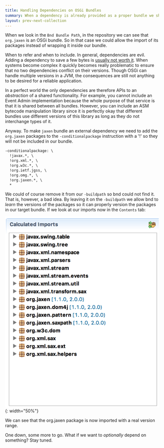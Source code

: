 ```yaml
---
title: Handling Dependencies on OSGi Bundles 
summary: When a dependency is already provided as a proper bundle we should probably not include it.
layout: prev-next-collection
---
```



When we look in the `Bnd Bundle Path`, in the repository we can see that `org.jaxen` is an OSGi bundle. So in that case we could allow the import of its packages instead of wrapping it inside our bundle.

When to refer and when to include. In general, dependencies are evil. Adding a dependency to save a few bytes is [usually not worth it](http://www.theregister.co.uk/2016/03/23/npm_left_pad_chaos/). When systems become complex it quickly becomes really problematic to ensure that no two dependencies conflict on their versions. Though OSGi can handle multiple versions in a JVM, the consequences are still not anything to be desired for a reliable application. 

In a perfect world the only dependencies are therefore APIs to an _abstraction_ of a shared functionality. For example, you cannot include an Event Admin implementation because the whole purpose of that service is that it is shared between all bundles. However, you can include an ASM bytecode manipulation library since it is perfectly okay that different bundles use different versions of this library as long as they do not interchange types of it. 	

Anyway. To make `jaxen` bundle an external dependency we need to add the `org.jaxen` packages to the `-conditionalpackage` instruction with a '!' so they will not be included in our bundle.

	-conditionalpackage: \
	  !javax.*, \
	  !org.xml.*, \ 
	  !org.w3c.*, \
	  !org.ietf.jgss, \
	  !org.omg.*, \
	  !org.jaxen.*, \
	  *

We could of course remove it from our `-buildpath` so bnd could not find it. That is, however, a bad idea. By leaving it on the `-buildpath` we allow bnd to _learn_ the versions of the packages so it can properly version the packages in our target bundle. If we look at our imports now in the `Contents` tab:

![Importing jaxen](img/imports-bundle.png){: width="50%"}

We can see that the org.jaxen package is now imported with a real version range.       

One down, some more to go. What if we want to _optionally_ depend on something? Stay tuned.

[DOM4J]: http://jpm4j.org/#!/p/org.jdom/jdom
[JPM4J]: http://jpm4j.org/
[-conditionalpackage]: http://bnd.bndtools.org/instructions/conditionalpackage.html
[blog]: http://njbartlett.name/2014/05/26/static-linking.html
[133 Service Loader Mediator Specification]: http://blog.osgi.org/2013/02/javautilserviceloader-in-osgi.html
[semanticaly versioned]: http://bnd.bndtools.org/chapters/170-versioning.html 
[135.3 osgi.contract Namespace]: http://blog.osgi.org/2013/08/osgi-contracts-wonkish.html
[BSD style license]: http://dom4j.sourceforge.net/dom4j-1.6.1/license.html
[supernodes of small worlds]: https://en.wikipedia.org/wiki/Small-world_network
[OSGiSemVer]: https://www.osgi.org/wp-content/uploads/SemanticVersioning.pdf
[osgi.enroute.examples.wrapping.dom4j.adapter]: https://github.com/osgi/osgi.enroute.examples/tree/485624f6cb66df91f668d6eb9a5c8e491312c8c4/osgi.enroute.examples.wrapping.dom4j.adapter